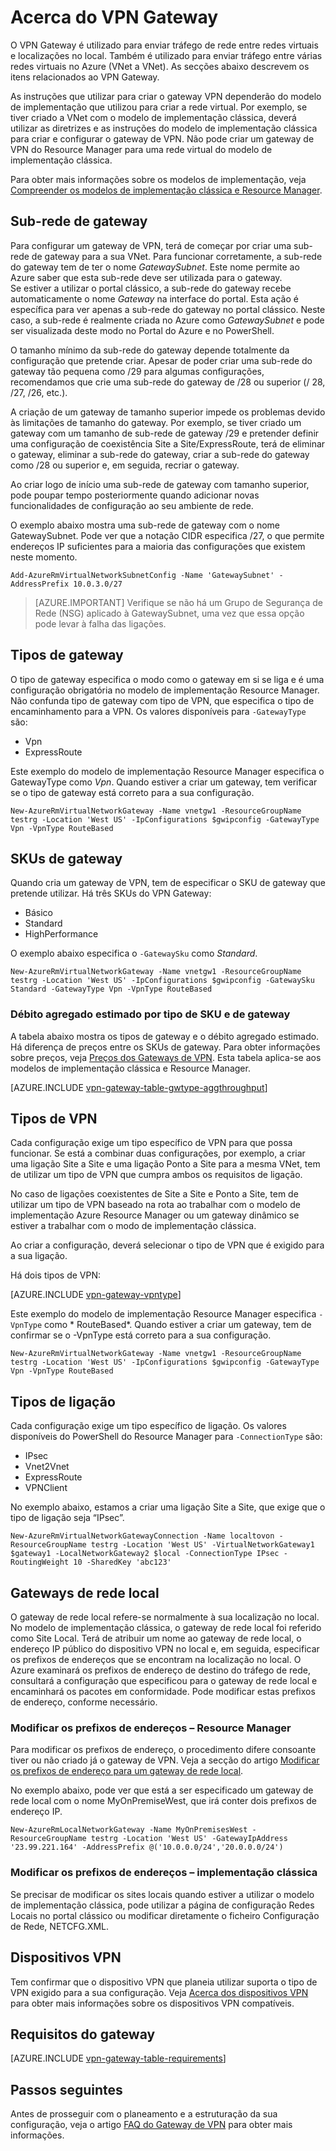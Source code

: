 <properties 
   pageTitle="Acerca do VPN Gateway do Azure | Microsoft Azure"
   description="Saiba mais sobre o VPN Gateway da Rede Virtual do Azure."
   services="vpn-gateway"
   documentationCenter="na"
   authors="cherylmc"
   manager="carmonm"
   editor=""
   tags="azure-resource-manager,azure-service-management"/>
<tags 
   ms.service="vpn-gateway"
   ms.devlang="na"
   ms.topic="get-started-article"
   ms.tgt_pltfrm="na"
   ms.workload="infrastructure-services"
   ms.date="05/16/2016"
   ms.author="cherylmc" />

# Acerca do VPN Gateway

O VPN Gateway é utilizado para enviar tráfego de rede entre redes virtuais e localizações no local. Também é utilizado para enviar tráfego entre várias redes virtuais no Azure (VNet a VNet). As secções abaixo descrevem os itens relacionados ao VPN Gateway.

As instruções que utilizar para criar o gateway VPN dependerão do modelo de implementação que utilizou para criar a rede virtual. Por exemplo, se tiver criado a VNet com o modelo de implementação clássica, deverá utilizar as diretrizes e as instruções do modelo de implementação clássica para criar e configurar o gateway de VPN. Não pode criar um gateway de VPN do Resource Manager para uma rede virtual do modelo de implementação clássica. 

Para obter mais informações sobre os modelos de implementação, veja [Compreender os modelos de implementação clássica e Resource Manager](../resource-manager-deployment-model.md).


## <a name="gwsub"></a>Sub-rede de gateway

Para configurar um gateway de VPN, terá de começar por criar uma sub-rede de gateway para a sua VNet. Para funcionar corretamente, a sub-rede do gateway tem de ter o nome *GatewaySubnet*. Este nome permite ao Azure saber que esta sub-rede deve ser utilizada para o gateway.<BR>Se estiver a utilizar o portal clássico, a sub-rede do gateway recebe automaticamente o nome *Gateway* na interface do portal. Esta ação é específica para ver apenas a sub-rede do gateway no portal clássico. Neste caso, a sub-rede é realmente criada no Azure como *GatewaySubnet* e pode ser visualizada deste modo no Portal do Azure e no PowerShell.

O tamanho mínimo da sub-rede do gateway depende totalmente da configuração que pretende criar. Apesar de poder criar uma sub-rede do gateway tão pequena como /29 para algumas configurações, recomendamos que crie uma sub-rede do gateway de /28 ou superior (/ 28, /27, /26, etc.). 

A criação de um gateway de tamanho superior impede os problemas devido às limitações de tamanho do gateway. Por exemplo, se tiver criado um gateway com um tamanho de sub-rede de gateway /29 e pretender definir uma configuração de coexistência Site a Site/ExpressRoute, terá de eliminar o gateway, eliminar a sub-rede do gateway, criar a sub-rede do gateway como /28 ou superior e, em seguida, recriar o gateway. 

Ao criar logo de início uma sub-rede de gateway com tamanho superior, pode poupar tempo posteriormente quando adicionar novas funcionalidades de configuração ao seu ambiente de rede. 

O exemplo abaixo mostra uma sub-rede de gateway com o nome GatewaySubnet. Pode ver que a notação CIDR especifica /27, o que permite endereços IP suficientes para a maioria das configurações que existem neste momento.

    Add-AzureRmVirtualNetworkSubnetConfig -Name 'GatewaySubnet' -AddressPrefix 10.0.3.0/27

>[AZURE.IMPORTANT] Verifique se não há um Grupo de Segurança de Rede (NSG) aplicado à GatewaySubnet, uma vez que essa opção pode levar à falha das ligações.

## <a name="gwtype"></a>Tipos de gateway

O tipo de gateway especifica o modo como o gateway em si se liga e é uma configuração obrigatória no modelo de implementação Resource Manager. Não confunda tipo de gateway com tipo de VPN, que especifica o tipo de encaminhamento para a VPN. Os valores disponíveis para `-GatewayType` são: 

- Vpn
- ExpressRoute


Este exemplo do modelo de implementação Resource Manager especifica o GatewayType como *Vpn*. Quando estiver a criar um gateway, tem verificar se o tipo de gateway está correto para a sua configuração. 

    New-AzureRmVirtualNetworkGateway -Name vnetgw1 -ResourceGroupName testrg -Location 'West US' -IpConfigurations $gwipconfig -GatewayType Vpn -VpnType RouteBased

## <a name="gwsku"></a>SKUs de gateway

Quando cria um gateway de VPN, tem de especificar o SKU de gateway que pretende utilizar. Há três SKUs do VPN Gateway:

- Básico
- Standard
- HighPerformance

O exemplo abaixo especifica o `-GatewaySku` como *Standard*.

    New-AzureRmVirtualNetworkGateway -Name vnetgw1 -ResourceGroupName testrg -Location 'West US' -IpConfigurations $gwipconfig -GatewaySku Standard -GatewayType Vpn -VpnType RouteBased

###  <a name="aggthroughput"></a>Débito agregado estimado por tipo de SKU e de gateway


A tabela abaixo mostra os tipos de gateway e o débito agregado estimado. Há diferença de preços entre os SKUs de gateway. Para obter informações sobre preços, veja [Preços dos Gateways de VPN](https://azure.microsoft.com/pricing/details/vpn-gateway/). Esta tabela aplica-se aos modelos de implementação clássica e Resource Manager.

[AZURE.INCLUDE [vpn-gateway-table-gwtype-aggthroughput](../../includes/vpn-gateway-table-gwtype-aggtput-include.md)] 

## <a name="vpntype"></a>Tipos de VPN

Cada configuração exige um tipo específico de VPN para que possa funcionar. Se está a combinar duas configurações, por exemplo, a criar uma ligação Site a Site e uma ligação Ponto a Site para a mesma VNet, tem de utilizar um tipo de VPN que cumpra ambos os requisitos de ligação. 

No caso de ligações coexistentes de Site a Site e Ponto a Site, tem de utilizar um tipo de VPN baseado na rota ao trabalhar com o modelo de implementação Azure Resource Manager ou um gateway dinâmico se estiver a trabalhar com o modo de implementação clássica.

Ao criar a configuração, deverá selecionar o tipo de VPN que é exigido para a sua ligação. 

Há dois tipos de VPN:

[AZURE.INCLUDE [vpn-gateway-vpntype](../../includes/vpn-gateway-vpntype-include.md)]

Este exemplo do modelo de implementação Resource Manager especifica `-VpnType` como * RouteBased*. Quando estiver a criar um gateway, tem de confirmar se o -VpnType está correto para a sua configuração. 

    New-AzureRmVirtualNetworkGateway -Name vnetgw1 -ResourceGroupName testrg -Location 'West US' -IpConfigurations $gwipconfig -GatewayType Vpn -VpnType RouteBased

## <a name="connectiontype"></a>Tipos de ligação

Cada configuração exige um tipo específico de ligação. Os valores disponíveis do PowerShell do Resource Manager para `-ConnectionType` são:

- IPsec
- Vnet2Vnet
- ExpressRoute
- VPNClient

No exemplo abaixo, estamos a criar uma ligação Site a Site, que exige que o tipo de ligação seja “IPsec”.

    New-AzureRmVirtualNetworkGatewayConnection -Name localtovon -ResourceGroupName testrg -Location 'West US' -VirtualNetworkGateway1 $gateway1 -LocalNetworkGateway2 $local -ConnectionType IPsec -RoutingWeight 10 -SharedKey 'abc123'


## <a name="lng"></a>Gateways de rede local

O gateway de rede local refere-se normalmente à sua localização no local. No modelo de implementação clássica, o gateway de rede local foi referido como Site Local. Terá de atribuir um nome ao gateway de rede local, o endereço IP público do dispositivo VPN no local e, em seguida, especificar os prefixos de endereços que se encontram na localização no local. O Azure examinará os prefixos de endereço de destino do tráfego de rede, consultará a configuração que especificou para o gateway de rede local e encaminhará os pacotes em conformidade. Pode modificar estas prefixos de endereço, conforme necessário.



### Modificar os prefixos de endereços – Resource Manager

Para modificar os prefixos de endereço, o procedimento difere consoante tiver ou não criado já o gateway de VPN. Veja a secção do artigo [Modificar os prefixos de endereço para um gateway de rede local](vpn-gateway-create-site-to-site-rm-powershell.md#modify).

No exemplo abaixo, pode ver que está a ser especificado um gateway de rede local com o nome MyOnPremiseWest, que irá conter dois prefixos de endereço IP.

    New-AzureRmLocalNetworkGateway -Name MyOnPremisesWest -ResourceGroupName testrg -Location 'West US' -GatewayIpAddress '23.99.221.164' -AddressPrefix @('10.0.0.0/24','20.0.0.0/24') 

### Modificar os prefixos de endereços – implementação clássica

Se precisar de modificar os sites locais quando estiver a utilizar o modelo de implementação clássica, pode utilizar a página de configuração Redes Locais no portal clássico ou modificar diretamente o ficheiro Configuração de Rede, NETCFG.XML.


##  <a name="devices"></a> Dispositivos VPN

Tem confirmar que o dispositivo VPN que planeia utilizar suporta o tipo de VPN exigido para a sua configuração. Veja [Acerca dos dispositivos VPN](vpn-gateway-about-vpn-devices.md) para obter mais informações sobre os dispositivos VPN compatíveis.

##  <a name="requirements"></a>Requisitos do gateway


[AZURE.INCLUDE [vpn-gateway-table-requirements](../../includes/vpn-gateway-table-requirements-include.md)] 


## Passos seguintes

Antes de prosseguir com o planeamento e a estruturação da sua configuração, veja o artigo [FAQ do Gateway de VPN](vpn-gateway-vpn-faq.md) para obter mais informações.





 



<!--HONumber=Jun16_HO2-->


